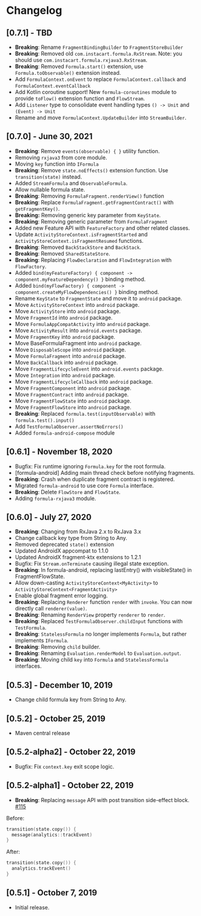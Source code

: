 # Changelog
## [0.7.1] - TBD
- **Breaking**: Rename `FragmentBindingBuilder` to `FragmentStoreBuilder`
- **Breaking**: Removed old `com.instacart.formula.RxStream`. Note: you should use `com.instacart.formula.rxjava3.RxStream`.
- **Breaking**: Removed `Formula.start()` extension, use `Formula.toObservable()` extension instead.
- Add `FormulaContext.onEvent` to replace `FormulaContext.callback` and `FormulaContext.eventCallback`
- Add Kotlin coroutine support! New `formula-coroutines` module to provide `toFlow()` extension function and `FlowStream`.
- Add `Listener` type to consolidate event handling types `() -> Unit` and `(Event) -> Unit` 
- Rename and move `FormulaContext.UpdateBuilder` into `StreamBuilder`. 

## [0.7.0] - June 30, 2021
- **Breaking**: Remove `events(observable) { }` utility function.
- Removing `rxjava3` from core module.
- Moving `key` function into `IFormula`
- **Breaking**: Remove `state.noEffects()` extension function. Use `transition(state)` instead.
- Added `StreamFormula` and `ObservableFormula`.
- Allow nullable formula state.
- **Breaking**: Removing `FormulaFragment.renderView()` function
- **Breaking**: Replace `FormulaFragment.getFragmentContract()` with `getFragmentKey()`. 
- **Breaking:** Removing generic key parameter from `KeyState`.
- **Breaking**: Removing generic parameter from `FormulaFragment`
- Added new Feature API with `FeatureFactory` and other related classes.
- Update `ActivityStoreContext.isFragmentStarted` and `ActivityStoreContext.isFragmentResumed` functions.
- **Breaking**: Removed `BackStackStore` and `BackStack`.
- **Breaking**: Removed `SharedStateStore`.
- **Breaking**: Replacing `FlowDeclaration` and `FlowIntegration` with `FlowFactory`.
- Added `bind(myFeatureFactory) { component -> component.myFeatureDependency() }` binding method.
- Added `bind(myFlowFactory) { component -> component.createMyFlowDependencies() }` binding method.
- Rename `KeyState` to `FragmentState` and move it to `android` package.
- Move `ActivityStoreContext` into `android` package.
- Move `ActivityStore` into `android` package.
- Move `FragmentId` into `android` package.
- Move `FormulaAppCompatActivity` into `android` package.
- Move `ActivityResult` into `android.events` package.
- Move `FragmentKey` into `android` package.
- Move BaseFormulaFragment into `android` package.
- Move `DisposableScope` into `android` package.
- Move `FormulaFragment` into `android` package.
- Move `BackCallback` into `android` package.
- Move `FragmentLifecycleEvent` into `android.events` package.
- Move `Integration` into `android` package.
- Move `FragmentLifecycleCallback` into `android` package.
- Move `FragmentComponent` into `android` package.
- Move `FragmentContract` into `android` package.
- Move `FragmentFlowState` into `android` package.
- Move `FragmentFlowStore` into `android` package.
- **Breaking**: Replaced `formula.test(inputObservable)` with `formula.test().input()` 
- Add `TestFormulaObserver.assertNoErrors()`
- Added `formula-android-compose` module

## [0.6.1] - November 18, 2020
- Bugfix: Fix runtime ignoring `Formula.key` for the root formula.
- [formula-android] Adding main thread check before notifying fragments. 
- **Breaking**: Crash when duplicate fragment contract is registered.
- Migrated `formula-android` to use core `Formula` interface.
- **Breaking**: Delete `FlowStore` and `FlowState`.
- Adding `formula-rxjava3` module.

## [0.6.0] - July 27, 2020
- **Breaking**: Changing from RxJava 2.x to RxJava 3.x
- Change callback key type from String to Any.
- Removed deprecated `state()` extension
- Updated AndroidX appcompat to 1.1.0
- Updated AndroidX fragment-ktx extensions to 1.2.1
- Bugfix: Fix `Stream.onTerminate` causing illegal state exception.
- **Breaking**: In formula-android, replacing lastEntry() with visibleState() in FragmentFlowState.
- Allow down-casting `ActivityStoreContext<MyActivity>` to `ActivityStoreContext<FragmentActivity>`
- Enable global fragment error logging.
- **Breaking**: Replacing `Renderer` function `render` with `invoke`. You can now directly call `renderer(value)`. 
- **Breaking**: Renaming `RenderView` property `renderer` to `render`.
- **Breaking**: Replaced `TestFormulaObserver.childInput` functions with `TestFormula`.
- **Breaking**: `StatelessFormula` no longer implements `Formula`, but rather implements `IFormula`.
- **Breaking**: Removing `child` builder.
- **Breaking**: Renaming `Evaluation.renderModel` to `Evaluation.output`.
- **Breaking**: Moving child `key` into `Formula` and `StatelessFormula` interfaces.

## [0.5.3] - December 10, 2019
- Change child formula key from String to Any.

## [0.5.2] - October 25, 2019
- Maven central release

## [0.5.2-alpha2] - October 22, 2019
- Bugfix: Fix `context.key` exit scope logic.

## [0.5.2-alpha1] - October 22, 2019
- **Breaking**: Replacing `message` API with post transition side-effect block. [#115](https://github.com/instacart/formula/pull/115)

Before:
```kotlin
transition(state.copy()) {
  message(analytics::trackEvent)
}
```

After:
```kotlin
transition(state.copy()) {
  analytics.trackEvent()
}
```

## [0.5.1] - October 7, 2019
- Initial release.
